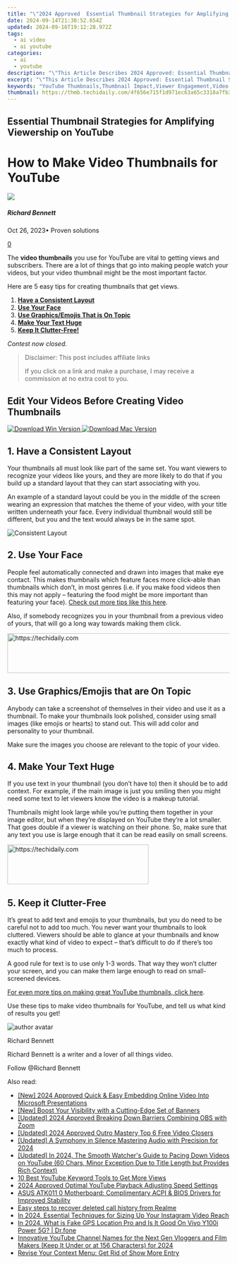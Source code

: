 ```yaml
---
title: "\"2024 Approved  Essential Thumbnail Strategies for Amplifying Viewership on YouTube\""
date: 2024-09-14T21:30:52.654Z
updated: 2024-09-16T19:12:28.972Z
tags:
  - ai video
  - ai youtube
categories:
  - ai
  - youtube
description: "\"This Article Describes 2024 Approved: Essential Thumbnail Strategies for Amplifying Viewership on YouTube\""
excerpt: "\"This Article Describes 2024 Approved: Essential Thumbnail Strategies for Amplifying Viewership on YouTube\""
keywords: "YouTube Thumbnails,Thumbnail Impact,Viewer Engagement,Video Attractors,Image Optimization,Content Preview,Viewership Growth"
thumbnail: https://thmb.techidaily.com/4f656e715f1d971ec63a65c3318a7fb3ef54198880a460fef17224e3b3660509.jpg
---
```


## Essential Thumbnail Strategies for Amplifying Viewership on YouTube

# How to Make Video Thumbnails for YouTube

![](https://images.wondershare.com/filmora/article-images/richard-bennett.jpg)

##### Richard Bennett

 Oct 26, 2023• Proven solutions

[0](#commentsBoxSeoTemplate)

The **video thumbnails** you use for YouTube are vital to getting views and subscribers. There are a lot of things that go into making people watch your videos, but your video thumbnail might be the most important factor.

Here are 5 easy tips for creating thumbnails that get views.

1. **[Have a Consistent Layout](#one)**
2. **[Use Your Face](#two)**
3. **[Use Graphics/Emojis That is On Topic](#three)**
4. **[Make Your Text Huge](#four)**
5. **[Keep It Clutter-Free!](#five)**

 _Contest now closed._

>  Disclaimer: This post includes affiliate links
>
>  If you click on a link and make a purchase, I may receive a commission at no extra cost to you.
>

## Edit Your Videos Before Creating Video Thumbnails

[![Download Win Version](https://images.wondershare.com/filmora/guide/download-btn-win.jpg) ](https://tools.techidaily.com/wondershare/filmora/download/) [![Download Mac Version](https://images.wondershare.com/filmora/guide/download-btn-mac.jpg) ](https://tools.techidaily.com/wondershare/filmora/download/)

## 1\. Have a Consistent Layout

Your thumbnails all must look like part of the same set. You want viewers to recognize your videos like yours, and they are more likely to do that if you build up a standard layout that they can start associating with you.

An example of a standard layout could be you in the middle of the screen wearing an expression that matches the theme of your video, with your title written underneath your face. Every individual thumbnail would still be different, but you and the text would always be in the same spot.

![Consistent Layout](https://images.wondershare.com/filmora/article-images/consistent-layout.jpg)

## **2\. Use Your Face**

People feel automatically connected and drawn into images that make eye contact. This makes thumbnails which feature faces more click-able than thumbnails which don’t, in most genres (i.e. if you make food videos then this may not apply – featuring the food might be more important than featuring your face). [Check out more tips like this here](https://tools.techidaily.com/wondershare/filmora/download/).

Also, if somebody recognizes you in your thumbnail from a previous video of yours, that will go a long way towards making them click.

<!-- affiliate ads begin -->
<a href="https://zebaoaffiliateprogram.pxf.io/c/5597632/2137973/21526" target="_top" id="2137973">
  <img src="//a.impactradius-go.com/display-ad/21526-2137973" border="0" alt="https://techidaily.com" width="728" height="90"/>
</a>
<img height="0" width="0" src="https://zebaoaffiliateprogram.pxf.io/i/5597632/2137973/21526" style="position:absolute;visibility:hidden;" border="0" />
<!-- affiliate ads end -->

## 3\. Use Graphics/Emojis that are On Topic

Anybody can take a screenshot of themselves in their video and use it as a thumbnail. To make your thumbnails look polished, consider using small images (like emojis or hearts) to stand out. This will add color and personality to your thumbnail.

Make sure the images you choose are relevant to the topic of your video.

## 4\. Make Your Text Huge

If you use text in your thumbnail (you don’t have to) then it should be to add context. For example, if the main image is just you smiling then you might need some text to let viewers know the video is a makeup tutorial.

Thumbnails might look large while you’re putting them together in your image editor, but when they’re displayed on YouTube they’re a lot smaller. That goes double if a viewer is watching on their phone. So, make sure that any text you use is large enough that it can be read easily on small screens.

<!-- affiliate ads begin -->
<a href="https://aligracehair.sjv.io/c/5597632/2135401/19272" target="_top" id="2135401">
  <img src="//a.impactradius-go.com/display-ad/19272-2135401" border="0" alt="https://techidaily.com" width="320" height="90"/>
</a>
<img height="0" width="0" src="https://aligracehair.sjv.io/i/5597632/2135401/19272" style="position:absolute;visibility:hidden;" border="0" />
<!-- affiliate ads end -->

## 5\. Keep it Clutter-Free

It’s great to add text and emojis to your thumbnails, but you do need to be careful not to add too much. You never want your thumbnails to look cluttered. Viewers should be able to glance at your thumbnails and know exactly what kind of video to expect – that’s difficult to do if there’s too much to process.

A good rule for text is to use only 1-3 words. That way they won’t clutter your screen, and you can make them large enough to read on small-screened devices.

 [For even more tips on making great YouTube thumbnails, click here](https://tools.techidaily.com/wondershare/filmora/download/).

Use these tips to make video thumbnails for YouTube, and tell us what kind of results you get!

![author avatar](https://images.wondershare.com/filmora/article-images/richard-bennett.jpg)

Richard Bennett

Richard Bennett is a writer and a lover of all things video.

Follow @Richard Bennett

<ins class="adsbygoogle"
     style="display:block"
     data-ad-format="autorelaxed"
     data-ad-client="ca-pub-7571918770474297"
     data-ad-slot="1223367746"></ins>

<ins class="adsbygoogle"
     style="display:block"
     data-ad-client="ca-pub-7571918770474297"
     data-ad-slot="8358498916"
     data-ad-format="auto"
     data-full-width-responsive="true"></ins>

<span class="atpl-alsoreadstyle">Also read:</span>
<div><ul>
<li><a href="https://youtube-webster.techidaily.com/024-approved-quick-and-easy-embedding-online-video-into-microsoft-presentations/"><u>[New] 2024 Approved Quick & Easy Embedding Online Video Into Microsoft Presentations</u></a></li>
<li><a href="https://youtube-docs.techidaily.com/oost-your-visibility-with-a-cutting-edge-set-of-banners/"><u>[New] Boost Your Visibility with a Cutting-Edge Set of Banners</u></a></li>
<li><a href="https://screen-sharing-recording.techidaily.com/updated-2024-approved-breaking-down-barriers-combining-obs-with-zoom/"><u>[Updated] 2024 Approved Breaking Down Barriers Combining OBS with Zoom</u></a></li>
<li><a href="https://youtube-zero.techidaily.com/ed-2024-approved-outro-mastery-top-6-free-video-closers/"><u>[Updated] 2024 Approved Outro Mastery Top 6 Free Video Closers</u></a></li>
<li><a href="https://youtube-zero.techidaily.com/ed-a-symphony-in-silence-mastering-audio-with-precision-for-2024/"><u>[Updated] A Symphony in Silence Mastering Audio with Precision for 2024</u></a></li>
<li><a href="https://youtube-zero.techidaily.com/ed-in-2024-the-smooth-watchers-guide-to-pacing-down-videos-on-youtube-60-chars-minor-exception-due-to-title-length-but-provides-rich-context/"><u>[Updated] In 2024, The Smooth Watcher's Guide to Pacing Down Videos on YouTube (60 Chars, Minor Exception Due to Title Length but Provides Rich Context)</u></a></li>
<li><a href="https://youtube-zero.techidaily.com/st-youtube-keyword-tools-to-get-more-views/"><u>10 Best YouTube Keyword Tools to Get More Views</u></a></li>
<li><a href="https://youtube-zero.techidaily.com/approved-optimal-youtube-playback-adjusting-speed-settings/"><u>2024 Approved Optimal YouTube Playback Adjusting Speed Settings</u></a></li>
<li><a href="https://hardware-updates.techidaily.com/asus-atk011-0-motherboard-complimentary-acpi-and-bios-drivers-for-improved-stability/"><u>ASUS ATK011 0 Motherboard: Complimentary ACPI & BIOS Drivers for Improved Stability</u></a></li>
<li><a href="https://phone-solutions.techidaily.com/easy-steps-to-recover-deleted-call-history-from-realme-by-fonelab-android-recover-call-logs/"><u>Easy steps to recover deleted call history from Realme</u></a></li>
<li><a href="https://instagram-video-recordings.techidaily.com/in-2024-essential-techniques-for-sizing-up-your-instagram-video-reach/"><u>In 2024, Essential Techniques for Sizing Up Your Instagram Video Reach</u></a></li>
<li><a href="https://phone-solutions.techidaily.com/in-2024-what-is-fake-gps-location-pro-and-is-it-good-on-vivo-y100i-power-5g-drfone-by-drfone-virtual-android/"><u>In 2024, What is Fake GPS Location Pro and Is It Good On Vivo Y100i Power 5G? | Dr.fone</u></a></li>
<li><a href="https://youtube-zero.techidaily.com/ative-youtube-channel-names-for-the-next-gen-vloggers-and-film-makers-keep-it-under-or-at-156-characters-for-2024/"><u>Innovative YouTube Channel Names for the Next Gen Vloggers and Film Makers (Keep It Under or at 156 Characters) for 2024</u></a></li>
<li><a href="https://win11-tips.techidaily.com/revise-your-context-menu-get-rid-of-show-more-entry/"><u>Revise Your Context Menu: Get Rid of Show More Entry</u></a></li>
</ul></div>

